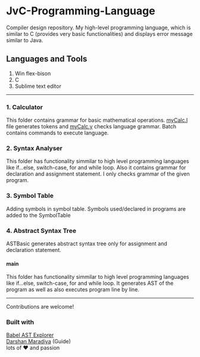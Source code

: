 # JvC-Programming-Language
Compiler design repository. My high-level programming language, which is similar to C (provides very basic functionalities) and displays error message similar to Java.

## Languages and Tools
1. Win flex-bison
2. C
3. Sublime text editor

---

### 1. Calculator
This folder contains grammar for basic mathematical operations. [myCalc.l](https://github.com/vavadiyasanket/JvC-Programming-Language/blob/master/1.%20Calculator/myCalc.l) file generates tokens and [myCalc.y](https://github.com/vavadiyasanket/JvC-Programming-Language/blob/master/1.%20Calculator/myCalc.y) checks language grammar. Batch contains commands to execute language.

### 2. Syntax Analyser
This folder has functionality simmilar to high level programming languages like if...else, switch-case, for and while loop. Also it contains grammar for declaration and assignment statement. I only checks grammar of the given program.

### 3. Symbol Table
Adding symbols in symbol table. Symbols used/declared in programs are added to the SymbolTable

### 4. Abstract Syntax Tree
ASTBasic generates abstract syntax tree only for assignment and declaration statement. 
#### main
This folder has functionality simmilar to high level programming languages like if...else, switch-case, for and while loop. It generates AST of the program as well as also executes program line by line.

---

Contributions are welcome!
### Built with
[Babel AST Explorer](http://lihautan.com/babel-ast-explorer) <br/>
[Darshan Maradiya](https://github.com/DarshanMaradiya) (Guide) <br/>
lots of :heart: and passion
